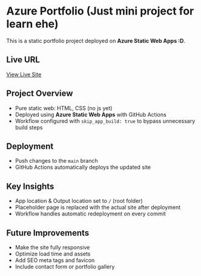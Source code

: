 # Azure Portfolio (Just mini project for learn ehe)

This is a static portfolio project deployed on **Azure Static Web Apps :D**.

## Live URL
[View Live Site](https://wonderful-meadow-00820a500.3.azurestaticapps.net)

## Project Overview
- Pure static web: HTML, CSS (no js yet)
- Deployed using **Azure Static Web Apps** with GitHub Actions  
- Workflow configured with `skip_app_build: true` to bypass unnecessary build steps  

## Deployment
- Push changes to the `main` branch  
- GitHub Actions automatically deploys the updated site  

## Key Insights
- App location & Output location set to `/` (root folder)  
- Placeholder page is replaced with the actual site after deployment  
- Workflow handles automatic redeployment on every commit  

## Future Improvements
- Make the site fully responsive  
- Optimize load time and assets  
- Add SEO meta tags and favicon  
- Include contact form or portfolio gallery
